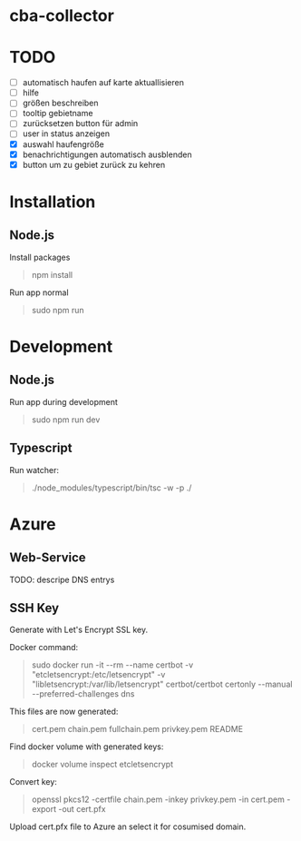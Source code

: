 # cba-collector

# TODO
- [ ] automatisch haufen auf karte aktuallisieren
- [ ] hilfe
- [ ] größen beschreiben
- [ ] tooltip gebietname
- [ ] zurücksetzen button für admin
- [ ] user in status anzeigen
- [x] auswahl haufengröße
- [x] benachrichtigungen automatisch ausblenden
- [x] button um zu gebiet zurück zu kehren

# Installation
## Node.js
Install packages
> npm install

Run app normal
> sudo npm run 

# Development
## Node.js
Run app during development
> sudo npm run dev

## Typescript
Run watcher:
> ./node_modules/typescript/bin/tsc -w -p ./

# Azure

## Web-Service
TODO: descripe DNS entrys

## SSH Key
Generate with Let's Encrypt SSL key.

Docker command:
> sudo docker run -it --rm --name certbot -v "etcletsencrypt:/etc/letsencrypt" -v "libletsencrypt:/var/lib/letsencrypt" certbot/certbot certonly --manual --preferred-challenges dns

This files are now generated:
> cert.pem  chain.pem  fullchain.pem  privkey.pem  README

Find docker volume with generated keys:
> docker volume inspect etcletsencrypt

Convert key:
> openssl pkcs12 -certfile chain.pem -inkey privkey.pem -in cert.pem -export -out cert.pfx

Upload cert.pfx file to Azure an select it for cosumised domain.